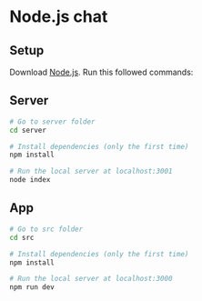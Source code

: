 # Node.js chat


## Setup
Download [Node.js](https://nodejs.org/en/download/).
Run this followed commands:

## Server
``` bash
# Go to server folder
cd server

# Install dependencies (only the first time)
npm install

# Run the local server at localhost:3001
node index

```


## App
``` bash
# Go to src folder
cd src

# Install dependencies (only the first time)
npm install

# Run the local server at localhost:3000
npm run dev

```
